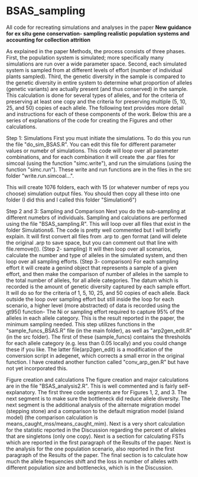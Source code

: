 # BSAS_sampling
All code for recreating simulations and analyses in the paper 
**New guidance for ex situ gene conservation- sampling realistic population systems and accounting for collection attrition**

As explained in the paper Methods, the process consists of three phases.  First, the population system is simulated; more specifically many simulations are run over a wide parameter space.  Second, each simulated system is sampled from at different levels of effort (number of individual plants sampled).  Third, the genetic diversity in the sample is compared to the genetic diversity in entire system to determine what proportion of alleles (genetic variants) are actually present (and thus conserved) in the sample.  This calculation is done for several types of alleles, and for the criteria of preserving at least one copy and the criteria for preserving multiple (5, 10, 25, and 50) copies of each allele.  The following text provides more detail and instructions for each of these components of the work.  Below this are a series of explanations of the code for creating the Figures and other calculations.

Step 1: Simulations 
First you must initiate the simulations.  To do this you run the file "do_sim_BSAS.R". You can edit this file for different parameter values or numebr of simulations.  This code will loop over all parameter combinations, and for each combination it will create the .par files for simcoal (using the function "simc.write"), and run the simulations (using the function "simc.run").  These write and run functions are in the files in the src folder "write.run.simcoal...".

This will create 1076 folders, each with 15 (or whatever number of reps you choose) simulation output files. You should then copy all these into one folder (I did this and I called this folder "Simulation6")

Step 2 and 3: Sampling and Comparison
Next you do the sub-sampling at different numebrs of individuals. Sampling and calculations are performed using the file "BSAS_sampling.R".  This will loop over all files that exist in the folder Simulations6.  The code is pretty well commented but I will briefly explain.  It will first convert all files from .arp to .gen format (and will delete the original .arp to save space, but you can comment out that line with file.remove()).  (Step 2- sampling) It will then loop over all scenarios, calculate the number and type of alleles in the simulated system, and then loop over all sampling efforts. (Step 3- comparison) For each sampling effort it will create a genind object that represents a sample of a given effort, and then make the comparison of number of alleles in the sample to the total number of alleles, for all allele categories.  The datum which is recorded is the amount of genetic diversity captured by each sample effort.  It will do so for the criteria of 1, 5, 10, 25, and 50 copies of each allele.    Back outside the loop over sampling effort but still inside the loop for each scenario, a higher level (more abstracted) of data is recorded using the gt95() function- The Ni or sampling effort required to capture 95% of the alleles in each allele category.  This is the result reported in the paper, the minimum sampling needed.
This step utilizes functions in the "sample_funcs_BSAS.R" file (in the main folder), as well as "arp2gen_edit.R" (in the src folder).  The first of these (sample_funcs) contains the thresholds for each allele category (e.g. less than 0.05 locally) and you could change these if you like.  The latter file(arp2gen_edit) is a modification of the conversion script in adegenet, which corrects a small error in the original function.  I have created another function called "conv_arp_gen.R" but have not yet incorporated this.

Figure creation and calculations
The figure creation and major calculations are in the file "BSAS_analysis2.R".  This is well commented and is fairly self-explanatory.  The first three code segments are for Figures 1, 2, and 3.  The next segment is to make sure the bottleneck did reduce allele diversity. The next segment is the additional analysis of the alternate migration model (stepping stone) and a comparison to the default migration model (island model) (the comparison calculation is means_caught_mss/means_caught_mim).  Next is a very short calculation for the statistic reported in the Discussion regarding the percent of alleles that are singletons (only one copy).  Next is a section for calculating FSTs which are reported in the first paragraph of the Results of the paper.  Next is the analysis for the one population scenario, also reported in the first paragraph of the Results of the paper.  The final section is to calculate how much the allele frequencies shift and the loss in number of alleles with different population size and bottlenecks, which is in the Discussion.
